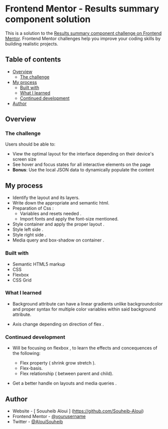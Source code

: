 # Frontend Mentor - Results summary component solution

This is a solution to the [Results summary component challenge on Frontend Mentor](https://www.frontendmentor.io/challenges/results-summary-component-CE_K6s0maV). Frontend Mentor challenges help you improve your coding skills by building realistic projects. 

## Table of contents

- [Overview](#overview)
  - [The challenge](#the-challenge)
- [My process](#my-process)
  - [Built with](#built-with)
  - [What I learned](#what-i-learned)
  - [Continued development](#continued-development)
- [Author](#author)



## Overview

### The challenge

Users should be able to:

- View the optimal layout for the interface depending on their device's screen size
- See hover and focus states for all interactive elements on the page
- **Bonus**: Use the local JSON data to dynamically populate the content


## My process

  - Identify the layout and its layers.
  - Write down the appropriate and semantic html.
  - Preparation of Css :
    - Variables and resets needed .
    - Import fonts and apply the font-size mentioned.
  - Style container and apply the proper layout .
  - Style left side .
  - Style right side .
  - Media query and box-shadow on container . 
### Built with

- Semantic HTML5 markup
- CSS 
- Flexbox
- CSS Grid



### What I learned

- Background attribute can have a linear gradients unlike backgroundcolor and proper syntax for multiple color variables within said background attribute.

- Axis change depending on direction of flex .


### Continued development

- Will be focusing on flexbox , to learn the effects and concequences of the following:
  - Flex property ( shrink grow stretch ).
  - Flex-basis.
  - Flex relationship ( between parent and child).

- Get a better handle on layouts and media queries   .

## Author

- Website - [ Souuheib Aloui ] (https://github.com/Souheib-Aloui)
- Frontend Mentor - [@yourusername](https://www.frontendmentor.io/profile/Souheib-Aloui)
- Twitter - [@AlouiSouheib](https://www.twitter.com/AlouiSouheib)


